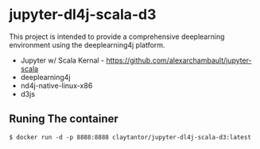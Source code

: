 # jupyter-dl4j-scala-d3

This project is intended to provide a comprehensive deeplearning environment
using the deeplearning4j platform.

* Jupyter w/ Scala Kernal - https://github.com/alexarchambault/jupyter-scala
* deeplearning4j
* nd4j-native-linux-x86
* d3js

## Runing The container

```
$ docker run -d -p 8888:8888 claytantor/jupyter-dl4j-scala-d3:latest
```
